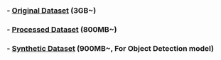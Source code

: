 ###  - [Original Dataset](https://www.kaggle.com/datasets/wadhasnalhamdan/date-fruit-image-dataset-in-controlled-environment) (3GB~)

###  - [Processed Dataset](./processed) (800MB~)

###  - [Synthetic Dataset](./synthetic) (900MB~, For Object Detection model)
